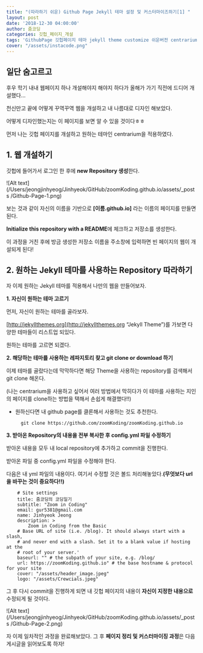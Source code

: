 ```yaml
---
title: "(따라하기 쉬운) Github Page Jekyll 테마 설정 및 커스터마이즈하기[1] "
layout: post
date: '2018-12-30 04:00:00'
author: 줌코딩
categories: 깃헙_페이지_개설
tags: 'GithubPage 깃헙페이지 테마 jekyll theme customize 쉬운버전 centrarium '
cover: "/assets/instacode.png"
---
```


## 일단 숨고르고

후우 학기 내내 웹페이지 하나 개설해야지 해야지 하다가 올해가 가기 직전에 드디어 개설했다...

천신만고 끝에 어떻게 꾸역꾸역 웹을 개설하고 내 나름대로 디자인 해보았다. 

어떻게 디자인했는지는 이 페이지를 보면 알 수 있을 것이다ㅎㅎ

먼저 나는 깃헙 페이지를 개설하고 원하는 테마인 centrarium을 적용하였다.

## 1. 웹 개설하기 

깃헙에 들어가서 로그인 한 후에 **new Repository 생성**한다.

![Alt text](/Users/jeongjinhyeog/Jinhyeok/GitHub/zoomKoding.github.io/assets/_posts
/Github-Page-1.png) 


보는 것과 같이 자신의 이름을 기반으로 **[이름.github.io]** 라는 이름의 페이지를 만들면 된다.

**Initialize this repository with a README**에 체크하고 저장소를 생성한다.

이 과정을 거친 후에 방금 생성한 저장소 이름을 주소창에 입력하면 빈 페이지의 웹이 개설되게 된다!

## 2. 원하는 Jekyll 테마를 사용하는 Repository 따라하기

자 이제 원하는 Jekyll 테마를 적용해서 나만의 웹을 만들어보자.

**1. 자신이 원하는 테마 고르기**

먼저, 자신이 원하는 테마를 골라보자. 

[http://jekyllthemes.org](http://jekyllthemes.org “Jekyll Theme”)를 가보면 다양한 테마들이 리스트업 되있다.

원하는 테마를 고르면 되겠다.

**2. 해당하는 테마를 사용하는 레파지토리 찾고 git clone or download 하기**

이제 테마를 골랐다는데 막막하다면 해당 Theme을 사용하는 repository를 검색해서 git clone 해온다.

(나는 centrarium을 사용하고 싶어서 여러 방법에서 막히다가 이 테마를 사용하는 지인의 페이지를 clone하는 방법을 택해서 손쉽게 해결했다!!)

+ 원하신다면 내 github page를 클론해서 사용하는 것도 추천한다.
	
		git clone https://github.com/zoomKoding/zoomKoding.github.io
		

**3. 받아온 Repository의 내용을 전부 복사한 후  config.yml 파일 수정하기**

받아온 내용을 모두 내 local repository에 추가하고 commit을 진행한다.

받아온 파일 중 config.yml 파일을 수정해야 한다.

다음은 내 yml 파일의 내용이다. 여기서 수정할 것은 볼드 처리해놓았다.**(무엇보다 url을 바꾸는 것이 중요하다!!)**

		# Site settings
		title: 줌코딩의 코딩일기
		subtitle: "Zoom in Coding"
		email: gur5381@gmail.com
		name: Jinhyeok Jeong
		description: >
			Zoom in Coding from the Basic
		# Base URL of site (i.e. /blog). It should always start with a slash,
		# and never end with a slash. Set it to a blank value if hosting at the
		# root of your server.'
		baseurl: "" # the subpath of your site, e.g. /blog/
		url: https://zoomKoding.github.io" # the base hostname & protocol for your site
		cover: "/assets/header_image.jpeg"
		logo: "/assets/Crewcials.jpeg"

그 후 다시 commit을 진행하게 되면 내 깃헙 페이지의 내용이 **자신이 지정한 내용으로** 수정되게 될 것이다. 

![Alt text](/Users/jeongjinhyeog/Jinhyeok/GitHub/zoomKoding.github.io/assets/_posts
/Github-Page-2.png) 


자 이제 일차적인 과정을 완료해보았다. 그 후 **페이지 정리 및 커스터마이징 과정**은 다음 게시글을 읽어보도록 하자!
